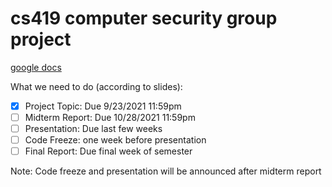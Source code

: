 # cs419 computer security group project
[google docs](https://docs.google.com/document/d/15hVa0cmSZLMbEvgxXL2C6mP6GTozdQyf7S_c2eYLCLU/edit?usp=sharing)

What we need to do (according to slides):  
- [x] Project Topic: Due 9/23/2021 11:59pm  
- [ ] Midterm Report: Due 10/28/2021 11:59pm    
- [ ] Presentation: Due last few weeks  
- [ ] Code Freeze: one week before presentation  
- [ ] Final Report: Due final week of semester  
  
Note: Code freeze and presentation will be announced after midterm report